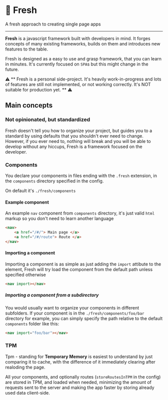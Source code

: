# 🧊 Fresh
A fresh approach to creating single page apps

----

**Fresh** is a javascript framework built with developers in mind. It forges concepts of many existing frameworks, builds on them and introduces new features to the table.

Fresh is designed as a easy to use and grasp framework, that you can learn in minutes. It's currently focused on `SPA`s but this might change in the future.

⚠ ** Fresh is a personal side-project. It's heavily work-in-progress and lots of features are still not implemented, or not working correctly. It's NOT suitable for production yet. ** ⚠

## Main concepts

### Not opinionated, but standardized
Fresh doesn't tell you how to organize your project, but guides you to a standard by using defaults that you shouldn't ever need to change. However, if you ever need to, nothing will break and you will be able to develop without any hiccups, Fresh is a framework focused on the developer.

### Components
You declare your components in files ending with the `.fresh` extension, in the `components` directory specified in the config.

On default it's `./fresh/components`

#### Example component
An example `nav` component from `components` directory, it's just valid `html` markup so you don't need to learn another language
```html
<nav>
    <a href="/#/"> Main page </a>
    <a href="/#/route"> Route </a>
</nav>
```

#### Importing a component
Importing a component is as simple as just adding the `import` attibute to the element, Fresh will try load the component from the default path unless specified otherwise
```html
<nav import></nav>
```

##### Importing a component from a subdirectory
You would usually want to organize your components in different subfolders. If your component is in the `./fresh/components/foo/bar` directory for example, you can simply specify the path relative to the default `components` folder like this:
```html
<nav import="foo/bar"></nav>
```

### TPM
Tpm - standing for **Temporary Memory** is easiest to understand by just comparing it to cache, with the difference of it immediately clearing after realoding the page.

All your components, and optionally routes (`storeRoutesInTPM` in the config) are stored in TPM, and loaded when needed, minimizing the amount of requests sent to the server and making the app faster by storing already used data client-side.
